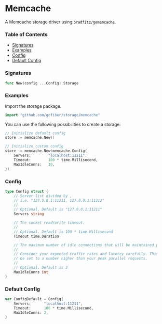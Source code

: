 # Memcache

A Memcache storage driver using [`bradfitz/gomemcache`](https://github.com/bradfitz/gomemcache).

### Table of Contents
- [Signatures](#signatures)
- [Examples](#examples)
- [Config](#config)
- [Default Config](#default-config)

### Signatures
```go
func New(config ...Config) Storage
```

### Examples
Import the storage package.
```go
import "github.com/gofiber/storage/memcache"
```

You can use the following possibilities to create a storage:
```go
// Initialize default config
store := memcache.New()

// Initialize custom config
store := memcache.New(memcache.Config{
	Servers:        "localhost:11211",
	Timeout:        100 * time.Millisecond,
	MaxIdleConns:   10,
})
```

### Config
```go
type Config struct {
	// Server list divided by ,
	// i.e. "127.0.0.1:11211, 127.0.0.1:11212"
	//
	// Optional. Default is "127.0.0.1:11211"
	Servers string

	// The socket read/write timeout.
	//
	// Optional. Default is 100 * time.Millisecond
	Timeout time.Duration

	// The maximum number of idle connections that will be maintained per address.
	//
	// Consider your expected traffic rates and latency carefully. This should
	// be set to a number higher than your peak parallel requests.
	//
	// Optional. Default is 2
	MaxIdleConns int
}
```

### Default Config
```go
var ConfigDefault = Config{
	Servers:      "localhost:11211",
	Timeout:      100 * time.Millisecond,
	MaxIdleConns: 2,
}
```
